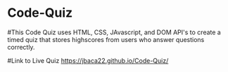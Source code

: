 # Code-Quiz

#This Code Quiz uses HTML, CSS, JAvascript, and DOM API's to create a  
timed quiz that stores highscores from users who answer questions correctly.

#Link to Live Quiz
https://jbaca22.github.io/Code-Quiz/

